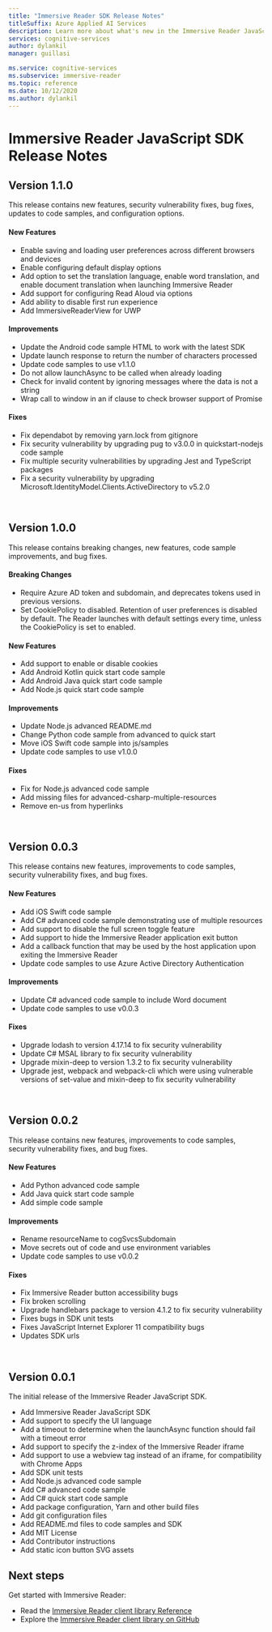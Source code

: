 ```yaml
---
title: "Immersive Reader SDK Release Notes"
titleSuffix: Azure Applied AI Services
description: Learn more about what's new in the Immersive Reader JavaScript SDK.
services: cognitive-services
author: dylankil
manager: guillasi

ms.service: cognitive-services
ms.subservice: immersive-reader
ms.topic: reference
ms.date: 10/12/2020
ms.author: dylankil
---
```


# Immersive Reader JavaScript SDK Release Notes

## Version 1.1.0

This release contains new features, security vulnerability fixes, bug fixes, updates to code samples, and configuration options.

#### New Features

* Enable saving and loading user preferences across different browsers and devices
* Enable configuring default display options
* Add option to set the translation language, enable word translation, and enable document translation when launching Immersive Reader
* Add support for configuring Read Aloud via options
* Add ability to disable first run experience
* Add ImmersiveReaderView for UWP

#### Improvements

* Update the Android code sample HTML to work with the latest SDK
* Update launch response to return the number of characters processed
* Update code samples to use v1.1.0
* Do not allow launchAsync to be called when already loading
* Check for invalid content by ignoring messages where the data is not a string
* Wrap call to window in an if clause to check browser support of Promise

#### Fixes

* Fix dependabot by removing yarn.lock from gitignore
* Fix security vulnerability by upgrading pug to v3.0.0 in quickstart-nodejs code sample
* Fix multiple security vulnerabilities by upgrading Jest and TypeScript packages
* Fix a security vulnerability by upgrading Microsoft.IdentityModel.Clients.ActiveDirectory to v5.2.0

<br>

## Version 1.0.0

This release contains breaking changes, new features, code sample improvements, and bug fixes.

#### Breaking Changes

* Require Azure AD token and subdomain, and deprecates tokens used in previous versions.
* Set CookiePolicy to disabled. Retention of user preferences is disabled by default. The Reader launches with default settings every time, unless the CookiePolicy is set to enabled.

#### New Features

* Add support to enable or disable cookies
* Add Android Kotlin quick start code sample
* Add Android Java quick start code sample
* Add Node.js quick start code sample

#### Improvements

* Update Node.js advanced README.md
* Change Python code sample from advanced to quick start
* Move iOS Swift code sample into js/samples
* Update code samples to use v1.0.0

#### Fixes

* Fix for Node.js advanced code sample
* Add missing files for advanced-csharp-multiple-resources
* Remove en-us from hyperlinks

<br>

## Version 0.0.3

This release contains new features, improvements to code samples, security vulnerability fixes, and bug fixes.

#### New Features

* Add iOS Swift code sample
* Add C# advanced code sample demonstrating use of multiple resources 
* Add support to disable the full screen toggle feature
* Add support to hide the Immersive Reader application exit button
* Add a callback function that may be used by the host application upon exiting the Immersive Reader
* Update code samples to use Azure Active Directory Authentication

#### Improvements

* Update C# advanced code sample to include Word document
* Update code samples to use v0.0.3

#### Fixes

* Upgrade lodash to version 4.17.14 to fix security vulnerability
* Update C# MSAL library to fix security vulnerability
* Upgrade mixin-deep to version 1.3.2 to fix security vulnerability
* Upgrade jest, webpack and webpack-cli which were using vulnerable versions of set-value and mixin-deep to fix security vulnerability

<br>

## Version 0.0.2

This release contains new features, improvements to code samples, security vulnerability fixes, and bug fixes.

#### New Features

* Add Python advanced code sample
* Add Java quick start code sample
* Add simple code sample

#### Improvements

* Rename resourceName to cogSvcsSubdomain
* Move secrets out of code and use environment variables
* Update code samples to use v0.0.2

#### Fixes

* Fix Immersive Reader button accessibility bugs
* Fix broken scrolling
* Upgrade handlebars package to version 4.1.2 to fix security vulnerability
* Fixes bugs in SDK unit tests
* Fixes JavaScript Internet Explorer 11 compatibility bugs
* Updates SDK urls

<br>

## Version 0.0.1

The initial release of the Immersive Reader JavaScript SDK.

* Add Immersive Reader JavaScript SDK
* Add support to specify the UI language
* Add a timeout to determine when the launchAsync function should fail with a timeout error
* Add support to specify the z-index of the Immersive Reader iframe
* Add support to use a webview tag instead of an iframe, for compatibility with Chrome Apps
* Add SDK unit tests
* Add Node.js advanced code sample
* Add C# advanced code sample
* Add C# quick start code sample
* Add package configuration, Yarn and other build files
* Add git configuration files
* Add README.md files to code samples and SDK
* Add MIT License
* Add Contributor instructions
* Add static icon button SVG assets

## Next steps

Get started with Immersive Reader:

* Read the [Immersive Reader client library Reference](./reference.md)
* Explore the [Immersive Reader client library on GitHub](https://github.com/microsoft/immersive-reader-sdk)
